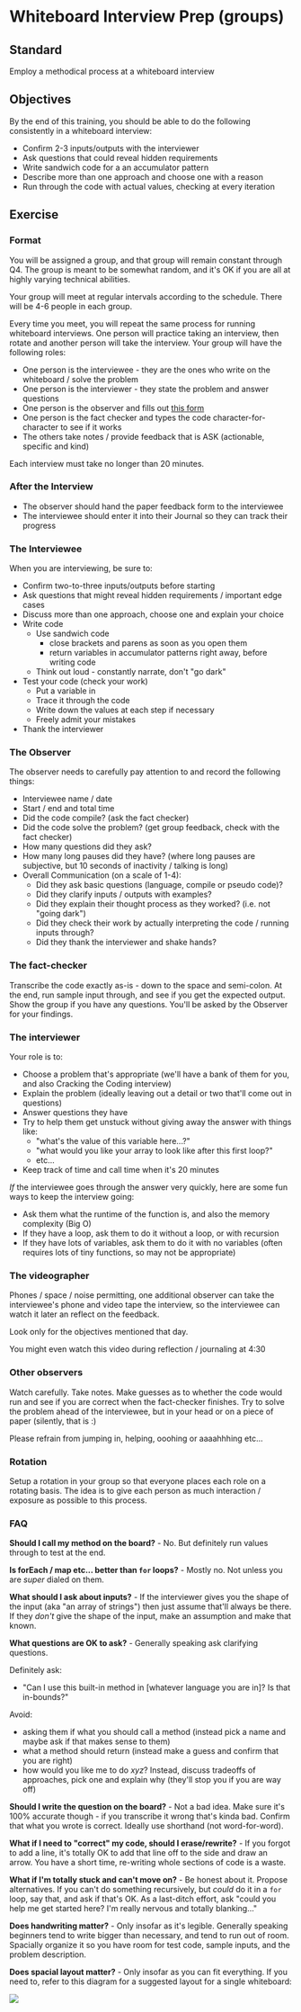 # Whiteboard Interview Prep (groups)

## Standard

Employ a methodical process at a whiteboard interview

## Objectives

By the end of this training, you should be able to do the following consistently in a whiteboard interview:

- Confirm 2-3 inputs/outputs with the interviewer
- Ask questions that could reveal hidden requirements
- Write sandwich code for a an accumulator pattern
- Describe more than one approach and choose one with a reason
- Run through the code with actual values, checking at every iteration

## Exercise

### Format

You will be assigned a group, and that group will remain constant through Q4.  The group is meant to be somewhat random, and it's OK if you are all at highly varying technical abilities.

Your group will meet at regular intervals according to the schedule.  There will be 4-6 people in each group.

Every time you meet, you will repeat the same process for running whiteboard interviews.  One person will practice taking an interview, then rotate and another person will take the interview.  Your group will have the following roles:

- One person is the interviewee - they are the ones who write on the whiteboard / solve the problem
- One person is the interviewer - they state the problem and answer questions
- One person is the observer and fills out [this form](https://docs.google.com/document/d/1i7sMJ5FmuE6pNreOOc_vVFUQx0UhIPfDxaj6b7UwaUQ/edit)
- One person is the fact checker and types the code character-for-character to see if it works
- The others take notes / provide feedback that is ASK (actionable, specific and kind)

Each interview must take no longer than 20 minutes.

### After the Interview

- The observer should hand the paper feedback form to the interviewee
- The interviewee should enter it into their Journal so they can track their progress

### The Interviewee

When you are interviewing, be sure to:

- Confirm two-to-three inputs/outputs before starting
- Ask questions that might reveal hidden requirements / important edge cases
- Discuss more than one approach, choose one and explain your choice
- Write code
  - Use sandwich code
    - close brackets and parens as soon as you open them
    - return variables in accumulator patterns right away, before writing code
  - Think out loud - constantly narrate, don't "go dark"
- Test your code (check your work)
  - Put a variable in
  - Trace it through the code
  - Write down the values at each step if necessary
  - Freely admit your mistakes
- Thank the interviewer

### The Observer

The observer needs to carefully pay attention to and record the following things:

- Interviewee name / date
- Start / end and total time
- Did the code compile? (ask the fact checker)
- Did the code solve the problem? (get group feedback, check with the fact checker)
- How many questions did they ask?
- How many long pauses did they have? (where long pauses are subjective, but 10 seconds of inactivity / talking is long)
- Overall Communication (on a scale of 1-4):
  - Did they ask basic questions (language, compile or pseudo code)?
  - Did they clarify inputs / outputs with examples?
  - Did they explain their thought process as they worked? (i.e. not "going dark")
  - Did they check their work by actually interpreting the code / running inputs through?
  - Did they thank the interviewer and shake hands?

### The fact-checker

Transcribe the code exactly as-is - down to the space and semi-colon.  At the end, run sample input through, and see if you get the expected output.  Show the group if you have any questions.  You'll be asked by the Observer for your findings.

### The interviewer

Your role is to:

- Choose a problem that's appropriate (we'll have a bank of them for you, and also Cracking the Coding interview)
- Explain the problem (ideally leaving out a detail or two that'll come out in questions)
- Answer questions they have
- Try to help them get unstuck without giving away the answer with things like:
  - "what's the value of this variable here...?"
  - "what would you like your array to look like after this first loop?"
  - etc...
- Keep track of time and call time when it's 20 minutes

_If_ the interviewee goes through the answer very quickly, here are some fun ways to keep the interview going:

- Ask them what the runtime of the function is, and also the memory complexity (Big O)
- If they have a loop, ask them to do it without a loop, or with recursion
- If they have lots of variables, ask them to do it with no variables (often requires lots of tiny functions, so may not be appropriate)

### The videographer

Phones / space / noise permitting, one additional observer can take the interviewee's phone and video tape the interview, so the interviewee can watch it later an reflect on the feedback.

Look only for the objectives mentioned that day.

You might even watch this video during reflection / journaling at 4:30

### Other observers

Watch carefully.  Take notes.  Make guesses as to whether the code would run and see if you are correct when the fact-checker finishes.  Try to solve the problem ahead of the interviewee, but in your head or on a piece of paper (silently, that is :)

Please refrain from jumping in, helping, ooohing or aaaahhhing etc...

### Rotation

Setup a rotation in your group so that everyone places each role on a rotating basis.  The idea is to give each person as much interaction / exposure as possible to this process.

### FAQ

**Should I call my method on the board?** - No.  But definitely run values through to test at the end.

**Is forEach / map etc... better than `for` loops?** - Mostly no.  Not unless you are _super_ dialed on them.

**What should I ask about inputs?** - If the interviewer gives you the shape of the input (aka "an array of strings") then just assume that'll always be there.  If they _don't_ give the shape of the input, make an assumption and make that known.

**What questions are OK to ask?** - Generally speaking ask clarifying questions.

Definitely ask:

- "Can I use this built-in method in [whatever language you are in]?  Is that in-bounds?"

Avoid:

- asking them if what you should call a method (instead pick a name and maybe ask if that makes sense to them)
- what a method should return (instead make a guess and confirm that you are right)
- how would you like me to do _xyz_?  Instead, discuss tradeoffs of approaches, pick one and explain why (they'll stop you if you are way off)

**Should I write the question on the board?** - Not a bad idea.  Make sure it's 100% accurate though - if you transcribe it wrong that's kinda bad.  Confirm that what you wrote is correct.  Ideally use shorthand (not word-for-word).

**What if I need to "correct" my code, should I erase/rewrite?** - If you forgot to add a line, it's totally OK to add that line off to the side and draw an arrow.  You have a short time, re-writing whole sections of code is a waste.

**What if I'm totally stuck and can't move on?** - Be honest about it.  Propose alternatives.  If you can't do something recursively, but _could_ do it in a `for` loop, say that, and ask if that's OK.  As a last-ditch effort, ask "could you help me get started here?  I'm really nervous and totally blanking..."

**Does handwriting matter?** - Only insofar as it's legible.  Generally speaking beginners tend to write bigger than necessary, and tend to run out of room.  Spacially organize it so you have room for test code, sample inputs, and the problem description.

**Does spacial layout matter?** - Only insofar as you can fit everything.  If you need to, refer to this diagram for a suggested layout for a single whiteboard:

![](https://students-gschool-production.s3.amazonaws.com/uploads/asset/file/195/Sample_Whiteboard_Layout.png)
